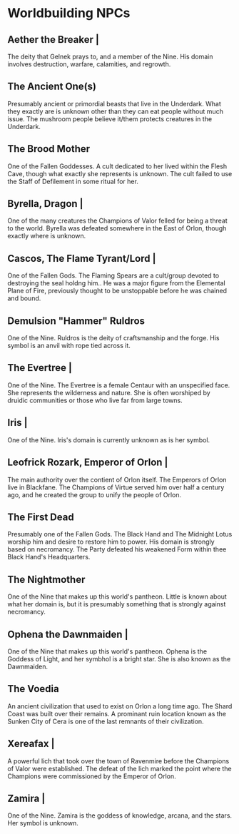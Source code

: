 # Worldbuilding NPCs

## Aether the Breaker |

The deity that Gelnek prays to, and a member of the Nine. His domain involves destruction, warfare, calamities, and regrowth.

## The Ancient One(s)

Presumably ancient or primordial beasts that live in the Underdark. What they exactly are is unknown other than they can eat people without much issue. The mushroom people believe it/them protects creatures in the Underdark.

## The Brood Mother

One of the Fallen Goddesses. A cult dedicated to her lived within the Flesh Cave, though what exactly she represents is unknown. The cult failed to use the Staff of Defilement in some ritual for her.

## Byrella, Dragon |

One of the many creatures the Champions of Valor felled for being a threat to the world. Byrella was defeated somewhere in the East of Orlon, though exactly where is unknown.

## Cascos, The Flame Tyrant/Lord |

One of the Fallen Gods. The Flaming Spears are a cult/group devoted to destroying the seal holdng him.. He was a major figure from the Elemental Plane of Fire, previously thought to be unstoppable before he was chained and bound.

## Demulsion "Hammer" Ruldros

One of the Nine. Ruldros is the deity of craftsmanship and the forge. His symbol is an anvil with rope tied across it.

## The Evertree |

One of the Nine. The Evertree is a female Centaur with an unspecified face. She represents the wilderness and nature. She is often worshiped by druidic communities or those who live far from large towns.

## Iris |

One of the Nine. Iris's domain is currently unknown as is her symbol.

## Leofrick Rozark, Emperor of Orlon |

The main authority over the contient of Orlon itself. The Emperors of Orlon live in Blackfane. The Champions of Virtue served him over half a century ago, and he created the group to unify the people of Orlon.

## The First Dead

Presumably one of the Fallen Gods. The Black Hand and The Midnight Lotus worship him and desire to restore him to power. His domain is strongly based on necromancy. The Party defeated his weakened Form within thee Black Hand's Headquarters.

## The Nightmother

One of the Nine that makes up this world's pantheon. Little is known about what her domain is, but it is presumably something that is strongly against necromancy.

## Ophena the Dawnmaiden |

One of the Nine that makes up this world's pantheon. Ophena is the Goddess of Light, and her symbhol is a bright star. She is also known as the Dawnmaiden.

## The Voedia

An ancient civilization that used to exist on Orlon a long time ago. The Shard Coast was built over their remains. A prominant ruin location known as the Sunken City of Cera is one of the last remnants of their civilization. 

## Xereafax |

A powerful lich that took over the town of Ravenmire before the Champions of Valor were established. The defeat of the lich marked the point where the Champions were commissioned by the Emperor of Orlon.

## Zamira |

One of the Nine. Zamira is the goddess of knowledge, arcana, and the stars. Her symbol is unknown.
